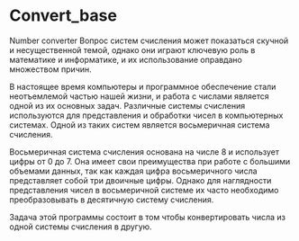 # Convert_base
Number converter
  Вопрос систем счисления может показаться скучной и несущественной темой, однако они играют ключевую роль в математике и информатике, и их использование оправдано множеством причин.
  
  В настоящее время компьютеры и программное обеспечение стали неотъемлемой частью нашей жизни, и работа с числами является одной из их основных задач. 
  Различные системы счисления используются для представления и обработки чисел в компьютерных системах. Одной из таких систем является восьмеричная система счисления.
	
 Восьмеричная система счисления основана на числе 8 и использует цифры от 0 до 7. Она имеет свои преимущества при работе с большими объемами данных, так как каждая цифра восьмеричного числа представляет собой три двоичные цифры. Однако для наглядности представления чисел в восьмеричной системе их часто необходимо преобразовывать в десятичную систему счисления.
	
 Задача этой программы состоит в том чтобы конвертировать числа из одной системы счисления в другую.


